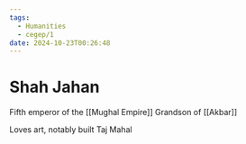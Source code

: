 ```yaml
---
tags:
  - Humanities
  - cegep/1
date: 2024-10-23T00:26:48
---
```


# Shah Jahan

Fifth emperor of the [[Mughal Empire]]
Grandson of [[Akbar]]

Loves art, notably built Taj Mahal
